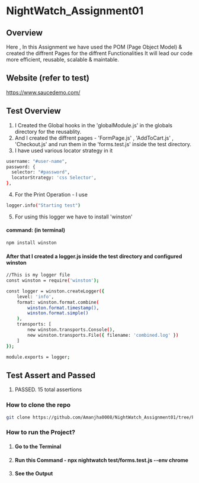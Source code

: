 # NightWatch_Assignment01

## Overview
Here , In this Assignment we have used the POM (Page Object Model) & created the diffrent Pages for the diffrent Functionalities It will lead our code more efficient, reusable, scalable & maintable.

## Website (refer to test)
https://www.saucedemo.com/

## Test Overview
1) I Created the Global hooks in the 'globalModule.js' in the globals directory for the reusablity.
2) And I created the diffrent pages - 'FormPage.js' , 'AddToCart.js' , 'Checkout.js' and run them in the 'forms.test.js' inside the test directory.
3) I have used various locator strategy in it
```bash
username: "#user-name",
password: {
  selector: "#password",
  locatorStrategy: 'css Selector',
},
```
4) For the Print Operation - I use
```bash
logger.info("Starting test")
```
5) For using this logger we have to install 'winston'
#### command: (in terminal)
```bash
npm install winston
```
#### After that I created a logger.js inside the test directory and configured winston
```bash
//This is my logger file
const winston = require('winston');

const logger = winston.createLogger({
    level: 'info',
    format: winston.format.combine(
        winston.format.timestamp(),
        winston.format.simple()
    ),
    transports: [
        new winston.transports.Console(),
        new winston.transports.File({ filename: 'combined.log' })
    ]
});

module.exports = logger;

```
## Test Assert and Passed 
1) PASSED. 15 total assertions 

### How to clone the repo 
```bash
git clone https://github.com/Amanjha0008/NightWatch_Assignment01/tree/Feature-Branch
```

### How to run the Project?
1) #### Go to the Terminal
2) #### Run this Command - npx nightwatch test/forms.test.js --env chrome
3) #### See the Output 
